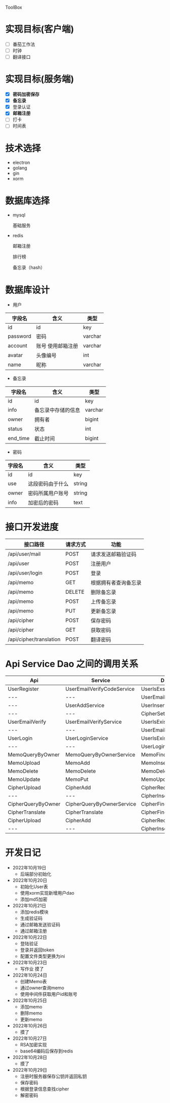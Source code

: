 ToolBox

# 实现目标(客户端)

- [ ] 番茄工作法
- [ ] 时钟
- [ ] 翻译接口

# 实现目标(服务端)

- [x] **密码加密保存**
- [x] **备忘录**
- [x] 登录认证
- [x] **邮箱注册**
- [ ] 打卡
- [ ] 时间表

# 技术选择

- electron
- golang
- gin
- xorm

# 数据库选择

- mysql

  基础服务

- redis

  邮箱注册

  排行榜

  备忘录（hash）



# 数据库设计

* 用户

| 字段名   | 含义              | 类型    |
| -------- | ----------------- | ------- |
| id       | id                | key     |
| password | 密码              | varchar |
| account  | 账号 使用邮箱注册 | varchar |
| avatar   | 头像编号          | int     |
| name     | 昵称              | varchar |

* 备忘录

| 字段名   | 含义               | 类型    |
| -------- | ------------------ | ------- |
| id       | id                 | key     |
| info     | 备忘录中存储的信息 | varchar |
| owner    | 拥有者             | bigint  |
| status   | 状态               | int     |
| end_time | 截止时间           | bigint  |

* 密码

| 字段名 | 含义             | 类型   |
| ------ | ---------------- | ------ |
| id     | id               | key    |
| use    | 这段密码由于什么 | string |
| owner  | 密码所属用户账号 | string |
| info   | 加密后的密码     | text   |






# 接口开发进度

| 接口路径                | 请求方式 | 功能                 |
| ----------------------- | -------- | -------------------- |
| /api/user/mail          | POST     | 请求发送邮箱验证码   |
| /api/user               | POST     | 注册用户             |
| /api/user/login         | POST     | 登录                 |
| /api/memo               | GET      | 根据拥有者查询备忘录 |
| /api/memo               | DELETE   | 删除备忘录           |
| /api/memo               | POST     | 上传备忘录           |
| /api/memo               | PUT      | 更新备忘录           |
| /api/cipher             | POST     | 保存密码             |
| /api/cipher             | GET      | 获取密码             |
| /api/cipher/translation | POST     | 翻译密码             |



# Api Service Dao 之间的调用关系

| Api                | Service                    | Dao                |
| ------------------ | -------------------------- | ------------------ |
| UserRegister       | UserEmailVerifyCodeService | UserIsExst         |
| ---                | ---                        | UserEmailCodeGet   |
| ---                | UserAddService             | UserInsert         |
| ---                | ---                        | CipherSet          |
| UserEmailVerify    | UserEmailVerifyService     | UserIsExist        |
| ---                | ---                        | UserEmailRedisSave |
| UserLogin          | UserLoginService           | UserIsExist        |
| ---                | ---                        | UserLogin          |
| MemoQueryByOwner   | MemoQueryByOwnerService    | MemoFindByOwner    |
| MemoUpload         | MemoAdd                    | MemoInsert         |
| MemoDelete         | MemoDelete                 | MemoDelete         |
| MemoUpdate         | MemoPut                    | MemoUpdate         |
| CipherUpload       | CipherAdd                  | CipherRedisGet     |
| ---                | ---                        | CipherInsert       |
| CipherQueryByOwner | CipherQueryByOwnerService  | CipherFindByOwner  |
| CipherTranslate    | CipherTranslate            | CipherFindById     |
| CipherUpload       | CipherAdd                  | CipherRedisGet     |
| ---                | ---                        | CipherInsert       |







# 开发日记

* 2022年10月19日 
  * 后端部分初始化
* 2022年10月20日
  * 初始化User表
  * 使用xorm实现新增用户dao
  * 添加md5加密
* 2022年10月21日
  * 添加redis模块
  * 生成验证码
  * 通过邮箱发送验证码
  * 通过邮箱注册
* 2022年10月22日
  * 登陆验证
  * 登录并返回token
  * 配置文件类型更换为ini
* 2022年10月23日
  * 写作业 摸了
* 2022年10月24日
  * 创建Memo表
  * 通过owner查询memo
  * 使用中间件获取用户id和账号
* 2022年10月25日
  * 添加memo
  * 删除memo
  * 更新memo
* 2022年10月26日
  * 摸了
* 2022年10月27日
  * RSA加密实现
  * base64编码后保存到redis
* 2022年10月28日
  * 摸了
* 2022年10月29日
  * 注册时服务器保存公钥并返回私钥
  * 保存密码
  * 根据登录信息查找cipher
  * 解密密码

